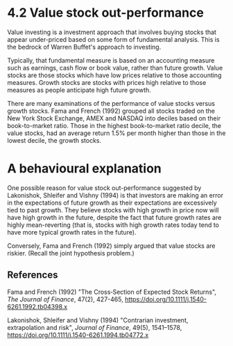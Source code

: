 # 4.2 Value stock out-performance

Value investing is a investment approach that involves buying stocks that appear under-priced based on some form of fundamental analysis. This is the bedrock of Warren Buffet's approach to investing.

Typically, that fundamental measure is based on an accounting measure such as earnings, cash flow or book value, rather than future growth. Value stocks are those stocks which have low prices relative to those accounting measures. Growth stocks are stocks with prices high relative to those measures as people anticipate high future growth.

There are many examinations of the performance of value stocks versus growth stocks. Fama and French (1992) grouped all stocks traded on the New York Stock Exchange, AMEX and NASDAQ into deciles based on their book-to-market ratio. Those in the highest book-to-market ratio decile, the value stocks, had an average return 1.5% per month higher than those in the lowest decile, the growth stocks. 

# A behavioural explanation

One possible reason for value stock out-performance suggested by Lakonishok, Shleifer and Vishny (1994) is that investors are making an error in the expectations of future growth as their expectations are excessively tied to past growth. They believe stocks with high growth in price now will have high growth in the future, despite the fact that future growth rates are highly mean-reverting (that is, stocks with high growth rates today tend to have more typical growth rates in the future).

Conversely, Fama and French (1992) simply argued that value stocks are riskier. (Recall the joint hypothesis problem.)

## References

Fama and French (1992) "The Cross‐Section of Expected Stock Returns", *The Journal of Finance*, 47(2), 427-465, https://doi.org/10.1111/j.1540-6261.1992.tb04398.x

Lakonishok, Shleifer and Vishny (1994) "Contrarian investment, extrapolation and risk", *Journal of Finance*, 49(5), 1541–1578, https://doi.org/10.1111/j.1540-6261.1994.tb04772.x